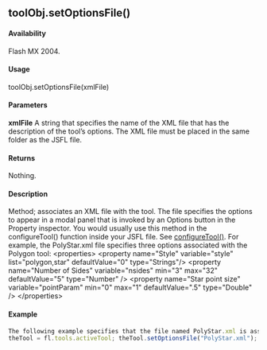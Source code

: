 ## toolObj.setOptionsFile()

#### Availability

Flash MX 2004.

#### Usage

toolObj.setOptionsFile(xmlFile)

#### Parameters

**xmlFile** A string that specifies the name of the XML file that has the description of the tool’s options. The XML file must be placed in the same folder as the JSFL file.

#### Returns

Nothing.

#### Description

Method; associates an XML file with the tool. The file specifies the options to appear in a modal panel that is invoked by an Options button in the Property inspector. You would usually use this method in the configureTool() function inside your JSFL file. See [configureTool()](#_bookmark18).
For example, the PolyStar.xml file specifies three options associated with the Polygon tool:
\<properties\>
\<property name="Style" variable="style" list="polygon,star" defaultValue="0" type="Strings"/\>
\<property name="Number of Sides" variable="nsides"
min="3" max="32"
defaultValue="5" type="Number" /\>
\<property name="Star point size" variable="pointParam" min="0"
max="1" defaultValue=".5" type="Double" /\>
\</properties\>

#### Example

```javascript
The following example specifies that the file named PolyStar.xml is associated with the currently active tool. This code is taken from the sample PolyStar.jsfl file (see ["Sample PolyStar tool" on page 17](#_bookmark10)):
theTool = fl.tools.activeTool; theTool.setOptionsFile("PolyStar.xml");

```